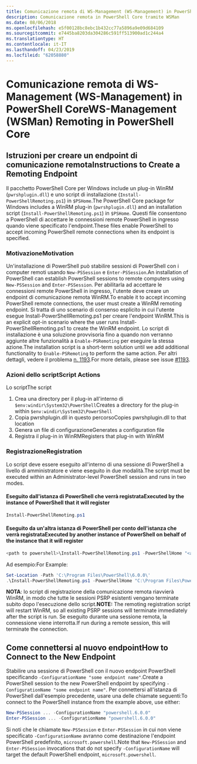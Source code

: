 ```yaml
---
title: Comunicazione remota di WS-Management (WS-Management) in PowerShell Core
description: Comunicazione remota in PowerShell Core tramite WSMan
ms.date: 08/06/2018
ms.openlocfilehash: e5f00128bc8ebc1b432cc77a5896a9e09d684109
ms.sourcegitcommit: e7445ba8203da304286c591ff513900ad1c244a4
ms.translationtype: HT
ms.contentlocale: it-IT
ms.lasthandoff: 04/23/2019
ms.locfileid: "62058880"
---
```

# <a name="ws-management-wsman-remoting-in-powershell-core"></a><span data-ttu-id="1bf7f-103">Comunicazione remota di WS-Management (WS-Management) in PowerShell Core</span><span class="sxs-lookup"><span data-stu-id="1bf7f-103">WS-Management (WSMan) Remoting in PowerShell Core</span></span>

## <a name="instructions-to-create-a-remoting-endpoint"></a><span data-ttu-id="1bf7f-104">Istruzioni per creare un endpoint di comunicazione remota</span><span class="sxs-lookup"><span data-stu-id="1bf7f-104">Instructions to Create a Remoting Endpoint</span></span>

<span data-ttu-id="1bf7f-105">Il pacchetto PowerShell Core per Windows include un plug-in WinRM (`pwrshplugin.dll`) e uno script di installazione (`Install-PowerShellRemoting.ps1`) in `$PSHome`.</span><span class="sxs-lookup"><span data-stu-id="1bf7f-105">The PowerShell Core package for Windows includes a WinRM plug-in (`pwrshplugin.dll`) and an installation script (`Install-PowerShellRemoting.ps1`) in `$PSHome`.</span></span>
<span data-ttu-id="1bf7f-106">Questi file consentono a PowerShell di accettare le connessioni remote PowerShell in ingresso quando viene specificato l'endpoint.</span><span class="sxs-lookup"><span data-stu-id="1bf7f-106">These files enable PowerShell to accept incoming PowerShell remote connections when its endpoint is specified.</span></span>

### <a name="motivation"></a><span data-ttu-id="1bf7f-107">Motivazione</span><span class="sxs-lookup"><span data-stu-id="1bf7f-107">Motivation</span></span>

<span data-ttu-id="1bf7f-108">Un'installazione di PowerShell può stabilire sessioni di PowerShell con i computer remoti usando `New-PSSession` e `Enter-PSSession`.</span><span class="sxs-lookup"><span data-stu-id="1bf7f-108">An installation of PowerShell can establish PowerShell sessions to remote computers using `New-PSSession` and `Enter-PSSession`.</span></span>
<span data-ttu-id="1bf7f-109">Per abilitarla ad accettare le connessioni remote PowerShell in ingresso, l'utente deve creare un endpoint di comunicazione remota WinRM.</span><span class="sxs-lookup"><span data-stu-id="1bf7f-109">To enable it to accept incoming PowerShell remote connections, the user must create a WinRM remoting endpoint.</span></span>
<span data-ttu-id="1bf7f-110">Si tratta di uno scenario di consenso esplicito in cui l'utente esegue Install-PowerShellRemoting.ps1 per creare l'endpoint WinRM.</span><span class="sxs-lookup"><span data-stu-id="1bf7f-110">This is an explicit opt-in scenario where the user runs Install-PowerShellRemoting.ps1 to create the WinRM endpoint.</span></span>
<span data-ttu-id="1bf7f-111">Lo script di installazione è una soluzione provvisoria fino a quando non verranno aggiunte altre funzionalità a `Enable-PSRemoting` per eseguire la stessa azione.</span><span class="sxs-lookup"><span data-stu-id="1bf7f-111">The installation script is a short-term solution until we add additional functionality to `Enable-PSRemoting` to perform the same action.</span></span>
<span data-ttu-id="1bf7f-112">Per altri dettagli, vedere il problema [n. 1193](https://github.com/PowerShell/PowerShell/issues/1193).</span><span class="sxs-lookup"><span data-stu-id="1bf7f-112">For more details, please see issue [#1193](https://github.com/PowerShell/PowerShell/issues/1193).</span></span>

### <a name="script-actions"></a><span data-ttu-id="1bf7f-113">Azioni dello script</span><span class="sxs-lookup"><span data-stu-id="1bf7f-113">Script Actions</span></span>

<span data-ttu-id="1bf7f-114">Lo script</span><span class="sxs-lookup"><span data-stu-id="1bf7f-114">The script</span></span>

1. <span data-ttu-id="1bf7f-115">Crea una directory per il plug-in all'interno di `$env:windir\System32\PowerShell`</span><span class="sxs-lookup"><span data-stu-id="1bf7f-115">Creates a directory for the plug-in within `$env:windir\System32\PowerShell`</span></span>
1. <span data-ttu-id="1bf7f-116">Copia pwrshplugin.dll in questo percorso</span><span class="sxs-lookup"><span data-stu-id="1bf7f-116">Copies pwrshplugin.dll to that location</span></span>
1. <span data-ttu-id="1bf7f-117">Genera un file di configurazione</span><span class="sxs-lookup"><span data-stu-id="1bf7f-117">Generates a configuration file</span></span>
1. <span data-ttu-id="1bf7f-118">Registra il plug-in in WinRM</span><span class="sxs-lookup"><span data-stu-id="1bf7f-118">Registers that plug-in with WinRM</span></span>

### <a name="registration"></a><span data-ttu-id="1bf7f-119">Registrazione</span><span class="sxs-lookup"><span data-stu-id="1bf7f-119">Registration</span></span>

<span data-ttu-id="1bf7f-120">Lo script deve essere eseguito all'interno di una sessione di PowerShell a livello di amministratore e viene eseguito in due modalità.</span><span class="sxs-lookup"><span data-stu-id="1bf7f-120">The script must be executed within an Administrator-level PowerShell session and runs in two modes.</span></span>

#### <a name="executed-by-the-instance-of-powershell-that-it-will-register"></a><span data-ttu-id="1bf7f-121">Eseguito dall'istanza di PowerShell che verrà registrata</span><span class="sxs-lookup"><span data-stu-id="1bf7f-121">Executed by the instance of PowerShell that it will register</span></span>

```powershell
Install-PowerShellRemoting.ps1
```

#### <a name="executed-by-another-instance-of-powershell-on-behalf-of-the-instance-that-it-will-register"></a><span data-ttu-id="1bf7f-122">Eseguito da un'altra istanza di PowerShell per conto dell'istanza che verrà registrata</span><span class="sxs-lookup"><span data-stu-id="1bf7f-122">Executed by another instance of PowerShell on behalf of the instance that it will register</span></span>

```powershell
<path to powershell>\Install-PowerShellRemoting.ps1 -PowerShellHome "<absolute path to the instance's $PSHOME>"
```

<span data-ttu-id="1bf7f-123">Ad esempio:</span><span class="sxs-lookup"><span data-stu-id="1bf7f-123">For Example:</span></span>

```powershell
Set-Location -Path 'C:\Program Files\PowerShell\6.0.0\'
.\Install-PowerShellRemoting.ps1 -PowerShellHome "C:\Program Files\PowerShell\6.0.0\"
```

<span data-ttu-id="1bf7f-124">**NOTA**: lo script di registrazione della comunicazione remota riavvierà WinRM, in modo che tutte le sessioni PSRP esistenti vengano terminate subito dopo l'esecuzione dello script.</span><span class="sxs-lookup"><span data-stu-id="1bf7f-124">**NOTE:** The remoting registration script will restart WinRM, so all existing PSRP sessions will terminate immediately after the script is run.</span></span> <span data-ttu-id="1bf7f-125">Se eseguito durante una sessione remota, la connessione viene interrotta.</span><span class="sxs-lookup"><span data-stu-id="1bf7f-125">If run during a remote session, this will terminate the connection.</span></span>

## <a name="how-to-connect-to-the-new-endpoint"></a><span data-ttu-id="1bf7f-126">Come connettersi al nuovo endpoint</span><span class="sxs-lookup"><span data-stu-id="1bf7f-126">How to Connect to the New Endpoint</span></span>

<span data-ttu-id="1bf7f-127">Stabilire una sessione di PowerShell con il nuovo endpoint PowerShell specificando `-ConfigurationName "some endpoint name"`.</span><span class="sxs-lookup"><span data-stu-id="1bf7f-127">Create a PowerShell session to the new PowerShell endpoint by specifying `-ConfigurationName "some endpoint name"`.</span></span> <span data-ttu-id="1bf7f-128">Per connettersi all'istanza di PowerShell dall'esempio precedente, usare una delle chiamate seguenti:</span><span class="sxs-lookup"><span data-stu-id="1bf7f-128">To connect to the PowerShell instance from the example above, use either:</span></span>

```powershell
New-PSSession ... -ConfigurationName "powershell.6.0.0"
Enter-PSSession ... -ConfigurationName "powershell.6.0.0"
```

<span data-ttu-id="1bf7f-129">Si noti che le chiamate `New-PSSession` e `Enter-PSSession` in cui non viene specificato `-ConfigurationName` avranno come destinazione l'endpoint PowerShell predefinito, `microsoft.powershell`.</span><span class="sxs-lookup"><span data-stu-id="1bf7f-129">Note that `New-PSSession` and `Enter-PSSession` invocations that do not specify `-ConfigurationName` will target the default PowerShell endpoint, `microsoft.powershell`.</span></span>